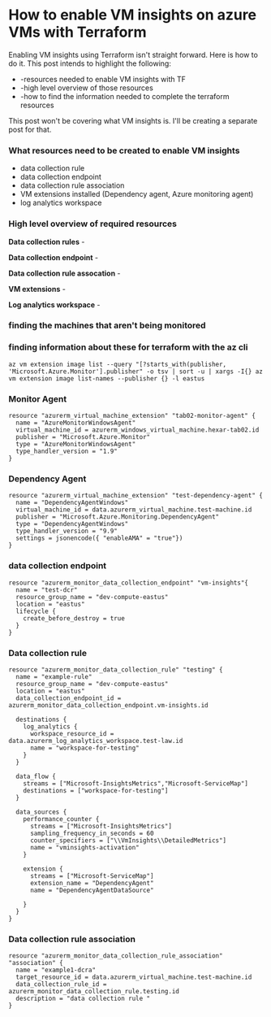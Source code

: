 # How to enable VM insights on azure VMs with Terraform 

Enabling VM insights using Terraform isn't straight forward. Here is how to do it. This post intends to highlight the following:

* -resources needed to enable VM insights with TF
* -high level overview of those resources
* -how to find the information needed to complete the terraform resources  

This post won't be covering what VM insights is. I'll be creating a separate post for that.  

### What resources need to be created to enable VM insights 

- data collection rule 
- data collection endpoint 
- data collection rule association 
- VM extensions installed (Dependency agent, Azure monitoring agent)
- log analytics workspace 


### High level overview of required resources 

**Data collection rules** - 

**Data collection endpoint** - 

**Data collection rule assocation** - 

**VM extensions** - 

**Log analytics workspace** -


### finding the machines that aren't being monitored


### finding information about these for terraform with the az cli 

``` az vm extension image list --query "[?starts_with(publisher, 'Microsoft.Azure.Monitor'].publisher" -o tsv | sort -u | xargs -I{} az vm extension image list-names --publisher {} -l eastus ```

### Monitor Agent
```
resource "azurerm_virtual_machine_extension" "tab02-monitor-agent" {
  name = "AzureMonitorWindowsAgent"
  virtual_machine_id = azurerm_windows_virtual_machine.hexar-tab02.id 
  publisher = "Microsoft.Azure.Monitor"
  type = "AzureMonitorWindowsAgent"
  type_handler_version = "1.9"
}
```

### Dependency Agent 

```
resource "azurerm_virtual_machine_extension" "test-dependency-agent" { 
  name = "DependencyAgentWindows"
  virtual_machine_id = data.azurerm_virtual_machine.test-machine.id
  publisher = "Microsoft.Azure.Monitoring.DependencyAgent"
  type = "DependencyAgentWindows"
  type_handler_version = "9.9"
  settings = jsonencode({ "enableAMA" = "true"})
}
```
### data collection endpoint 

```
resource "azurerm_monitor_data_collection_endpoint" "vm-insights"{ 
  name = "test-dcr"
  resource_group_name = "dev-compute-eastus"
  location = "eastus"
  lifecycle { 
    create_before_destroy = true 
  }
}
```

### Data collection rule 

```
resource "azurerm_monitor_data_collection_rule" "testing" { 
  name = "example-rule"
  resource_group_name = "dev-compute-eastus"
  location = "eastus"
  data_collection_endpoint_id = azurerm_monitor_data_collection_endpoint.vm-insights.id 

  destinations { 
    log_analytics { 
      workspace_resource_id = data.azurerm_log_analytics_workspace.test-law.id
      name = "workspace-for-testing"
    }
  }
  
  data_flow { 
    streams = ["Microsoft-InsightsMetrics","Microsoft-ServiceMap"]
    destinations = ["workspace-for-testing"]
  }

  data_sources { 
    performance_counter { 
      streams = ["Microsoft-InsightsMetrics"]
      sampling_frequency_in_seconds = 60
      counter_specifiers = ["\\VmInsights\\DetailedMetrics"]
      name = "vminsights-activation"
    }
    
    extension { 
      streams = ["Microsoft-ServiceMap"]
      extension_name = "DependencyAgent"
      name = "DependencyAgentDataSource" 

    }
  }
}
```

### Data collection rule association 

```
resource "azurerm_monitor_data_collection_rule_association" "association" { 
  name = "example1-dcra"
  target_resource_id = data.azurerm_virtual_machine.test-machine.id 
  data_collection_rule_id = azurerm_monitor_data_collection_rule.testing.id 
  description = "data collection rule "
}
```
